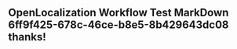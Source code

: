 <properties
ms.topic="hero-topic"
ms.test1="hero-topic"
ms.test2="test"/>

## OpenLocalization Workflow Test MarkDown 6ff9f425-678c-46ce-b8e5-8b429643dc08 thanks!
